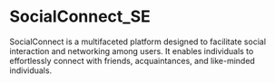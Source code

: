 # SocialConnect_SE
SocialConnect is a multifaceted platform designed to facilitate social interaction and networking among users. It enables individuals to effortlessly connect with friends, acquaintances, and like-minded individuals. 
